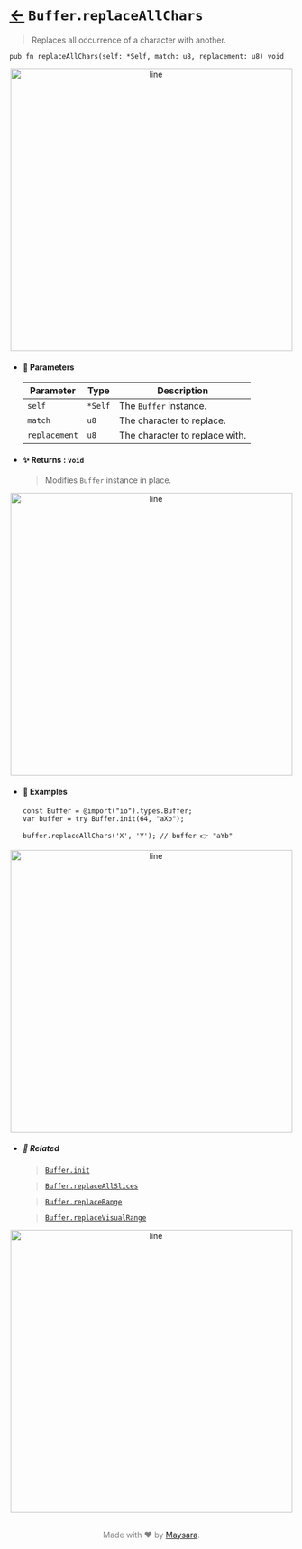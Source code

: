 # [←](../Buffer.md) `Buffer`.`replaceAllChars`

> Replaces all occurrence of a character with another.

```zig
pub fn replaceAllChars(self: *Self, match: u8, replacement: u8) void
```


<div align="center">
<img src="https://raw.githubusercontent.com/maysara-elshewehy/io-bench/refs/heads/main/dist/img/md/line.png" alt="line" style="width:500px;"/>
</div>

- #### 🧩 Parameters

    | Parameter     | Type    | Description                    |
    | ------------- | ------- | ------------------------------ |
    | `self`        | `*Self` | The `Buffer` instance.         |
    | `match`       | `u8`    | The character to replace.      |
    | `replacement` | `u8`    | The character to replace with. |

- #### ✨ Returns : `void`

    > Modifies `Buffer` instance in place.

<div align="center">
<img src="https://raw.githubusercontent.com/maysara-elshewehy/io-bench/refs/heads/main/dist/img/md/line.png" alt="line" style="width:500px;"/>
</div>

- #### 🧪 Examples

    ```zig
    const Buffer = @import("io").types.Buffer;
    var buffer = try Buffer.init(64, "aXb");
    ```

    ```zig
    buffer.replaceAllChars('X', 'Y'); // buffer 👉 "aYb"
    ```

<div align="center">
<img src="https://raw.githubusercontent.com/maysara-elshewehy/io-bench/refs/heads/main/dist/img/md/line.png" alt="line" style="width:500px;"/>
</div>

- ##### 🔗 Related

  > [`Buffer.init`](./init.md)

  > [`Buffer.replaceAllSlices`](./replaceAllSlices.md)

  > [`Buffer.replaceRange`](./replaceRange.md)

  > [`Buffer.replaceVisualRange`](./replaceVisualRange.md)

<div align="center">
<img src="https://raw.githubusercontent.com/maysara-elshewehy/io-bench/refs/heads/main/dist/img/md/line.png" alt="line" style="width:500px;"/>
</div>

<p align="center" style="color:grey;"><br />Made with ❤️ by <a href="http://github.com/maysara-elshewehy" target="blank">Maysara</a>.</p>